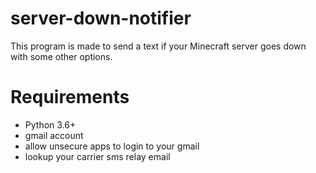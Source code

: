 # server-down-notifier
This program is made to send a text if your Minecraft server goes down with some other options.
# Requirements
- Python 3.6+
- gmail account
- allow unsecure apps to login to your gmail
- lookup your carrier sms relay email
